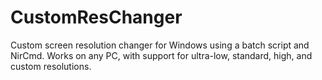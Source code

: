 # CustomResChanger
Custom screen resolution changer for Windows using a batch script and NirCmd. Works on any PC, with support for ultra-low, standard, high, and custom resolutions.
